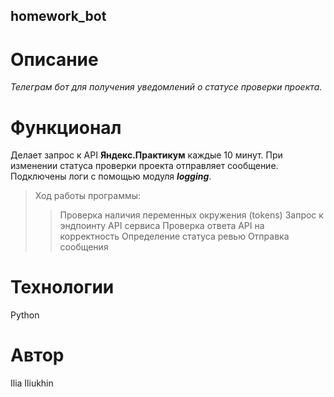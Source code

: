 ## homework_bot
# Описание 
*Телеграм бот для получения уведомлений о статусе проверки проекта.*
# Функционал
Делает запрос к API **Яндекс.Практикум** каждые 10 минут. При изменении статуса проверки проекта отправляет сообщение. Подключены логи с помощью модуля ___logging___. 
> Ход работы программы: 
> > Проверка наличия переменных окружения (tokens)
> > Запрос к эндпоинту API сервиса
> > Проверка ответа API на корректность
> > Определение статуса ревью
> > Отправка сообщения 
# Технологии 
Python
# Автор 
Ilia Iliukhin
